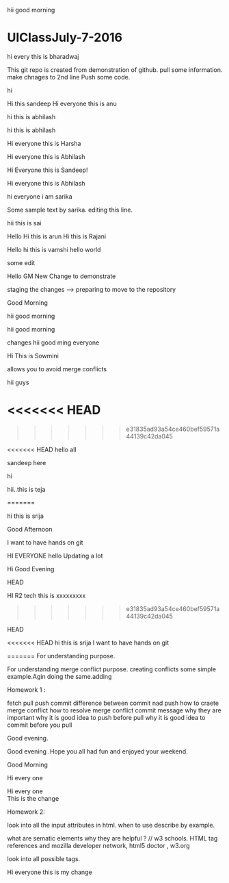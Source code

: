 

hii good morning


# UIClassJuly-7-2016


hi every this is bharadwaj

This git repo is created from demonstration of github. pull some information. make chnages to 2nd line
Push some code.


hi

Hi this sandeep
Hi everyone this is anu

hi this is abhilash


hi this is abhilash


Hi everyone this is Harsha


Hi everyone this is Abhilash


Hi Everyone this is Sandeep!

Hi everyone this is Abhilash


hi everyone i am sarika

Some sample text by sarika. editing this line.

hii this is sai


Hello
Hi this is arun
Hi this is Rajani

Hello 
hi this is vamshi
hello world




some edit

Hello GM
New Change to demonstrate


staging the changes --> preparing to move to the repository


Good Morning    

hii good morning


hii good morning

changes
hii good ming everyone

Hi This is Sowmini


allows you to avoid merge conflicts 

hii guys

<<<<<<< HEAD
=======

>>>>>>> e31835ad93a54ce460bef59571a44139c42da045

 

<<<<<<< HEAD
hello all

 
sandeep here

hi

hii..this is teja


=======

hi this is srija

Good Afternoon

I want to have hands on git

HI EVERYONE
hello 
Updating a lot


Hi Good Evening 

 HEAD

HI R2 tech this is xxxxxxxxx


>>>>>>> e31835ad93a54ce460bef59571a44139c42da045

HEAD

<<<<<<< HEAD
hi this is srija
I want to have hands on git

=======
For understanding purpose.

For understanding merge conflict purpose. creating conflicts some simple example.Agin doing the same.adding


Homework 1 :

fetch
pull
push 
commit 
difference between commit nad push 
how to craete merge conflict
how to resolve merge conflict
commit message why they are important
why it is good idea to push before pull
why  it is good idea to commit before you pull


Good evening.


Good evening .Hope you all had fun and enjoyed your weekend.

Good Morning 

Hi every one

Hi every one	
This is the change


Homework 2:

 look into all the input attributes in html. when to use describe by example.

 what are sematic elements why they are helpful ? // w3  schools. HTML tag references and mozilla developer network, html5 doctor , w3.org

 look into all possible tags.

Hi everyone this is my change

